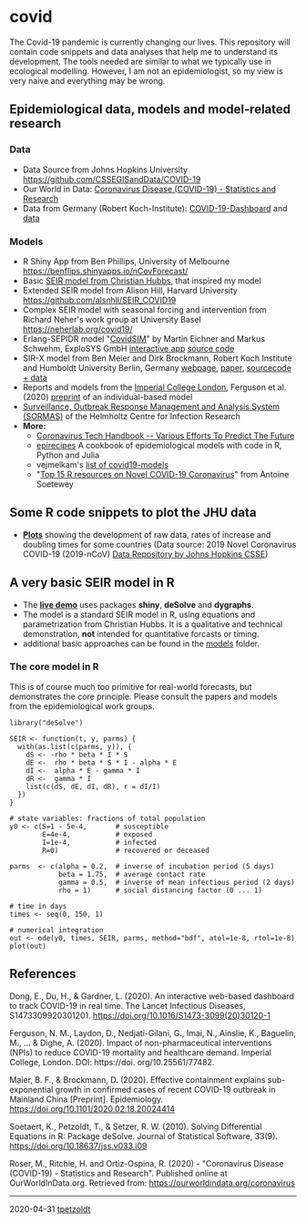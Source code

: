 # covid

The Covid-19 pandemic is currently changing our lives. This repository will contain code snippets and data analyses that help me to understand its development. The tools needed are similar to what we typically use in ecological modelling. However, I am not an epidemiologist, so my view is very naive and everything may be wrong.

## Epidemiological data, models and model-related research

### Data 

* Data Source from Johns Hopkins University https://github.com/CSSEGISandData/COVID-19
* Our World in Data: [Coronavirus Disease (COVID-19) - Statistics and Research](https://ourworldindata.org/coronavirus-data)
* Data from Germany (Robert Koch-Institute):
    [COVID-19-Dashboard](https://experience.arcgis.com/experience/478220a4c454480e823b17327b2bf1d4) and
    [data](https://npgeo-corona-npgeo-de.hub.arcgis.com/datasets/dd4580c810204019a7b8eb3e0b329dd6_0/data)

    
### Models

* R Shiny App from Ben Phillips, University of Melbourne https://benflips.shinyapps.io/nCovForecast/
* Basic [SEIR model from Christian Hubbs](https://towardsdatascience.com/social-distancing-to-slow-the-coronavirus-768292f04296), that inspired my model 
* Extended SEIR model from Alison Hill, Harvard University https://github.com/alsnhll/SEIR_COVID19
* Complex SEIR model with seasonal forcing and intervention from Richard Neher's work group at University Basel https://neherlab.org/covid19/
* Erlang-SEPIDR model "[CovidSIM](http://covidsim.eu/)" by Martin Eichner and Markus Schwehm, ExploSYS GmbH [interactive app](http://covidsim.eu/) [source code](https://gitlab.com/exploratory-systems/covidsim/)
* SIR-X model from Ben Meier and Dirk Brockmann, Robert Koch Institute and Humboldt University Berlin, Germany [webpage](http://rocs.hu-berlin.de/corona/docs/forecast/results_by_country/ ), [paper](https://doi.org/10.1101/2020.02.18.20024414), [sourcecode + data](https://github.com/benmaier/COVID19CaseNumberModel)
* Reports and models from the [Imperial College London](https://www.imperial.ac.uk/mrc-global-infectious-disease-analysis/news--wuhan-coronavirus/), Ferguson et al. (2020) [preprint](https://www.imperial.ac.uk/media/imperial-college/medicine/sph/ide/gida-fellowships/Imperial-College-COVID19-NPI-modelling-16-03-2020.pdf) of an individual-based model
* [Surveillance, Outbreak Response Management and Analysis System (SORMAS)](https://path.org/articles/open-source-software-tool-helps-governments-monitor-covid-19/) of the Helmholtz Centre for Infection Research
* **More:** 
    * [Coronavirus Tech Handbook -- Various Efforts To Predict The Future](https://coronavirustechhandbook.com/forecasting)
    * [epirecipes](http://epirecip.es/epicookbook/) A cookbook of epidemiological models with code in R, Python and Julia
    * vejmelkam's [list of covid19-models](https://github.com/vejmelkam/covid19-models/)
    * "[Top 15 R resources on Novel COVID-19 Coronavirus](https://towardsdatascience.com/top-5-r-resources-on-covid-19-coronavirus-1d4c8df6d85f)" from Antoine Soetewey 

## Some R code snippets to plot the JHU data

* [**Plots**](https://tpetzoldt.github.io/covid/plot_covid.html) showing the development of raw data, rates of increase and doubling times for some countries (Data source: 2019 Novel Coronavirus COVID-19 (2019-nCoV) [Data Repository by Johns Hopkins CSSE](https://github.com/CSSEGISandData/COVID-19))


## A very basic SEIR model in R

* The [**live demo**](https://weblab.hydro.tu-dresden.de/models/seir/) uses packages **shiny**, **deSolve** and **dygraphs**.
* The model is a standard SEIR model in R, using equations and parametrization from Christian Hubbs. It is a qualitative and technical demonstration, **not** intended for quantitative forcasts or timing.
* additional basic approaches can be found in the [models](/models) folder.

### The core model in R

This is of course much too primitive for real-world forecasts, but demonstrates the core principle. 
Please consult the papers and models from the epidemiological work groups.

```
library("deSolve")

SEIR <- function(t, y, parms) {
  with(as.list(c(parms, y)), {
    dS <- -rho * beta * I * S
    dE <-  rho * beta * S * I - alpha * E
    dI <-  alpha * E - gamma * I
    dR <-  gamma * I
    list(c(dS, dE, dI, dR), r = dI/I)
  })
}

# state variables: fractions of total population
y0 <- c(S=1 - 5e-4,       # susceptible
        E=4e-4,           # exposed
        I=1e-4,           # infected
        R=0)              # recovered or deceased

parms  <- c(alpha = 0.2,  # inverse of incubation period (5 days)
            beta = 1.75,  # average contact rate
            gamma = 0.5,  # inverse of mean infectious period (2 days)
            rho = 1)      # social distancing factor (0 ... 1)

# time in days
times <- seq(0, 150, 1)

# numerical integration
out <- ode(y0, times, SEIR, parms, method="bdf", atol=1e-8, rtol=1e-8)
plot(out)
```

## References


Dong, E., Du, H., & Gardner, L. (2020). An interactive web-based dashboard to track COVID-19 in real time. The Lancet Infectious Diseases, S1473309920301201. https://doi.org/10.1016/S1473-3099(20)30120-1

Ferguson, N. M., Laydon, D., Nedjati-Gilani, G., Imai, N., Ainslie, K., Baguelin, M., ... & Dighe, A. (2020). Impact of non-pharmaceutical interventions (NPIs) to reduce COVID-19 mortality and healthcare demand. Imperial College, London. DOI: https://doi. org/10.25561/77482.

Maier, B. F., & Brockmann, D. (2020). Effective containment explains sub-exponential growth in confirmed cases of recent COVID-19 outbreak in Mainland China [Preprint]. Epidemiology. https://doi.org/10.1101/2020.02.18.20024414

Soetaert, K., Petzoldt, T., & Setzer, R. W. (2010). Solving Differential Equations in R: Package deSolve. Journal of Statistical Software, 33(9). https://doi.org/10.18637/jss.v033.i09

Roser, M., Ritchie, H. and Ortiz-Ospina, R. (2020) - "Coronavirus Disease (COVID-19) - Statistics and Research". Published online at OurWorldInData.org. Retrieved from: https://ourworldindata.org/coronavirus


----

2020-04-31 [tpetzoldt](https://github.com/tpetzoldt)

